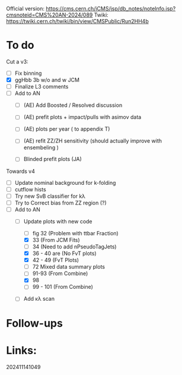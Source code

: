 Official version: https://cms.cern.ch/iCMS/jsp/db_notes/noteInfo.jsp?cmsnoteid=CMS%20AN-2024/089
Twiki: https://twiki.cern.ch/twiki/bin/view/CMSPublic/Run2HH4b

# To do

Cut a v3: 
- [ ] Fix binning
- [x] ggHbb 3b w/o and w JCM
- [ ] Finalize L3 comments
- [ ] Add to AN
	- [ ] (AE) Add Boosted / Resolved discussion
	- [ ] (AE) prefit plots + impact/pulls with asimov data 
	- [ ] (AE) plots per year ( to appendix T)
	- [ ] (AE) refit  ZZ/ZH sensitivity (should actually improve with ensembeling )
	- [ ] Blinded prefit plots (JA)


Towards v4
- [ ] Update nominal background for k-folding
- [ ] cutflow hists
- [ ] Try new SvB classifier for kλ
- [ ] Try to Correct bias from ZZ region (?)
- [ ] Add to AN
    - [ ] Update plots with new code
	    - [ ] fig 32 (Problem with ttbar Fraction)
	    - [x] 33 (From JCM Fits)
	    - [ ] 34 (Need to add nPseudoTagJets)
	    - [x] 36 - 40 are (No FvT plots)
	    - [x] 42 - 49 (FvT Plots)
	    - [ ] 72 Mixed data summary plots
	    - [ ] 91-93 (From Combine)
	    - [x] 98
	    - [ ] 99 - 101 (From Combine)
	- [ ] Add κλ scan




# Follow-ups


# Links: 



202411141049
